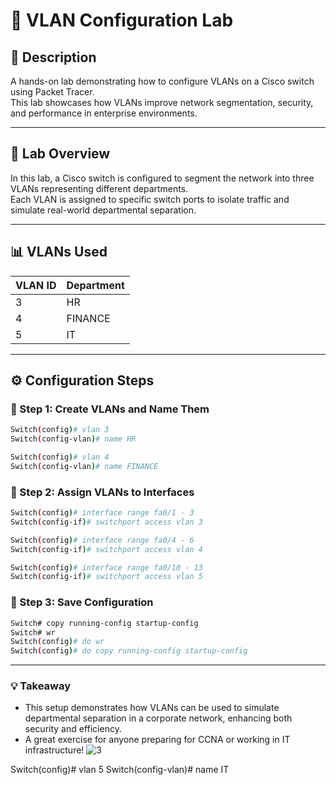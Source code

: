 # 🚀 VLAN Configuration Lab

## 📄 Description
A hands-on lab demonstrating how to configure VLANs on a Cisco switch using Packet Tracer.  
This lab showcases how VLANs improve network segmentation, security, and performance in enterprise environments.

---

## 🧪 Lab Overview
In this lab, a Cisco switch is configured to segment the network into three VLANs representing different departments.  
Each VLAN is assigned to specific switch ports to isolate traffic and simulate real-world departmental separation.

---

## 📊 VLANs Used

| VLAN ID | Department |
|---------|------------|
| 3       | HR         |
| 4       | FINANCE    |
| 5       | IT         |

---

## ⚙️ Configuration Steps

### 🔸 Step 1: Create VLANs and Name Them
```bash
Switch(config)# vlan 3
Switch(config-vlan)# name HR

Switch(config)# vlan 4
Switch(config-vlan)# name FINANCE
```
### 🔸 Step 2: Assign VLANs to Interfaces
```bash
Switch(config)# interface range fa0/1 - 3
Switch(config-if)# switchport access vlan 3

Switch(config)# interface range fa0/4 - 6
Switch(config-if)# switchport access vlan 4

Switch(config)# interface range fa0/10 - 13
Switch(config-if)# switchport access vlan 5
```
### 🔸 Step 3: Save Configuration
```bash
Switch# copy running-config startup-config
Switch# wr
Switch(config)# do wr
Switch(config)# do copy running-config startup-config
```
---
### 💡 Takeaway
- This setup demonstrates how VLANs can be used to simulate departmental separation in a corporate network, enhancing both security and efficiency.
- A great exercise for anyone preparing for CCNA or working in IT infrastructure!
![3](https://github.com/user-attachments/assets/02a0a254-bcbe-4f3c-92e7-f048094b3179)


Switch(config)# vlan 5
Switch(config-vlan)# name IT
